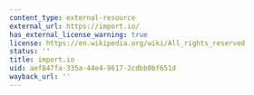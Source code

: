 ```yaml
---
content_type: external-resource
external_url: https://import.io/
has_external_license_warning: true
license: https://en.wikipedia.org/wiki/All_rights_reserved
status: ''
title: import.io
uid: aef847fa-335a-44e4-9617-2cdbb0bf651d
wayback_url: ''
---
```

